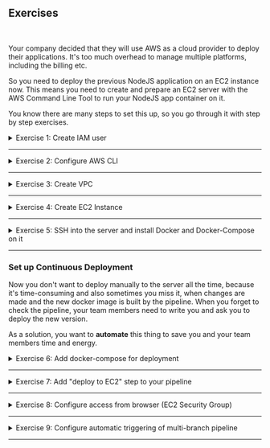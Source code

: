 ## Exercises
<br />

Your company decided that they will use AWS as a cloud provider to deploy their applications. It's too much overhead to manage multiple platforms, including the billing etc.

So you need to deploy the previous NodeJS application on an EC2 instance now. This means you need to create and prepare an EC2 server with the AWS Command Line Tool to run your NodeJS app container on it.

You know there are many steps to set this up, so you go through it with step by step exercises.

<details>
<summary>Exercise 1: Create IAM user</summary>
<br />

**Tasks:**

First of all, you need an IAM user with correct permissions to execute the tasks below.
- Create a new IAM user "your name" with "devops" user-group
- Give the "devops" group all needed permissions to execute the tasks below - with login and CLI credentials

Note: Do that using the AWS UI with Admin User

**Steps to solve the tasks:**

**Step 1:** Create a new user
- Open the browser and navigate to the [AWS Login Page](https://eu-north-1.signin.aws.amazon.com). Login as root user or, if already available, as admin user.
- Open the "Services" dialog (link on the top left), click the filter "All services" and select "Security, Identity & Compliance" > "IAM" > "Access Management" > "Users".
- Press the "Add users" button and enter the username 'fesi'.
- Check the optional "Provide user access to the AWS Management Console" checkbox. Select the radio buttons "I want to create an IAM user" and "Autogenerated password". Check "Users must create a new password at next sign-in" as recommended. Press the "Next" button.
- Choose "Add user to group" and press the "Create group" button in the section below.
- Enter the usergroup name 'devops'.
- Enter 'EC2Full' in the search field of the "Permissions policies" section below and select the permission "AmazonEC2FullAccess".
- Enter 'VPCFull' in the search field of the "Permissions policies" section below and select the permission "AmazonVPCFullAccess".
- Press the "Create user group" button at the bottom.
- Check the new "devops" user group in the "User groups" section and press the "Next" button.
- On the "Review and create" page press "Create user".
- Download the .csv file containing the login URL and credentials by pressing the "Download .csv file" button.

**Step 2:** Change password
- Logout as root/admin user.
- Login again as the new 'fesi' user. The sign-in URL and the initial password can be found in the downloaded .csv file.
- Change the initial password.
- Logout.

**Step 3:** Generate a secret access key
- Login again as root / admin.
- Go to the users list, click on the new 'fesi' user
- Select the "Security credentials" tab, scroll down to "Access keys" and press the "Create access key" button.
- Select "Command line interface (CLI)" and check the "I understand the above recommendation and want to proceed to create an access key" checkbox.
- Press "Next". Press "Create access key".
- On the "Retrieve access keys" page press the "Download the .csv file" button.
- Press "Done".

</details>

******

<details>
<summary>Exercise 2: Configure AWS CLI</summary>
<br />

**Tasks:**

You want to use the AWS CLI for the following tasks. So, to be able to interact with the AWS account from the AWS Command Line tool you need to configure it correctly:
- Set credentials for that user for AWS CLI
- Configure correct region for your AWS CLI

**Steps to solve the tasks:**

**Step 1:** Configure AWS CLI
```sh
aws configure
  AWS Access Key ID [None]: ****************LRGA # downloaded when creating the secret access key for 'fesi' user
  AWS Secret Access Key [None]: ************PQHr # downloaded when creating the secret access key for 'fesi' user
  Default region name [None]: eu-central-1 # Frankfurt
  Default output format [None]: json
```

</details>

******

<details>
<summary>Exercise 3: Create VPC</summary>
<br />

**Tasks:**

You want to create the EC2 Instance in a dedicated VPC, instead of using the default one. So you:
- create a new VPC with 1 subnet and
- create a security group in the VPC that will allow you access on ssh port 22 and will allow browser access to your Node application (using the AWS CLI)

**Steps to solve the tasks:**\
**Step 1:** Create a new VPC with one subnet
```sh
# create VPC
aws ec2 create-vpc \
  --cidr-block 10.0.0.0/24 \
  --query Vpc.VpcId \
  --output text
# => vpc-0d6389f901133c5b2

# create subnet in the VPC
aws ec2 create-subnet \
  --vpc-id vpc-0d6389f901133c5b2 \
  --cidr-block 10.0.0.32/28 \
  --availability-zone eu-central-1a \
  --query Subnet.SubnetId \
  --output text
# => subnet-08b0b65a552e2347a

# subnets of non default VPCs do not automatically assign a public IP address when launching EC2 instances
# we modify the subnet accordingly (alternatively we can add the --associate-public-ip-address option to the
# 'aws ec2 run-instances' command)
aws ec2 modify-subnet-attribute \
  --map-public-ip-on-launch \
  --subnet-id subnet-08b0b65a552e2347a
```

**Step 2:** Make the subnet public
```sh
# create internet gateway
aws ec2 create-internet-gateway \
  --query InternetGateway.InternetGatewayId \
  --output text
# => igw-0ae928c4a3842e5d5

# attach internet gateway to VPC
aws ec2 attach-internet-gateway \
  --vpc-id vpc-0d6389f901133c5b2 \
  --internet-gateway-id igw-0ae928c4a3842e5d5

# create a custom route table for the VPC
aws ec2 create-route-table \
  --vpc-id vpc-0d6389f901133c5b2 \
  --query RouteTable.RouteTableId \
  --output text
# => rtb-097d90cafaabb0005

# create route rule for handling all traffic between internet & VPC
aws ec2 create-route \
  --route-table-id rtb-097d90cafaabb0005 \
  --destination-cidr-block 0.0.0.0/0 \
  --gateway-id igw-0ae928c4a3842e5d5

# associate subnet with the route table to allow internet traffic in the subnet as well
aws ec2 associate-route-table \
  --route-table-id rtb-097d90cafaabb0005 \
  --subnet-id subnet-08b0b65a552e2347a
```

**Step 3:** Create security group in the VPC to allow access on port 22
```sh
# create security group
aws ec2 create-security-group \
  --group-name ssh-access \
  --description "Security group for SSH access" \
  --vpc-id vpc-0d6389f901133c5b2 \
  --query GroupId \
  --output text
# => sg-0a6a9345d15c51f5e

# add incoming access on port 22 from my IP address to security group
aws ec2 authorize-security-group-ingress \
  --group-id sg-0a6a9345d15c51f5e \
  --protocol tcp \
  --port 22 \
  --cidr 31.10.151.3/32
```

</details>

******

<details>
<summary>Exercise 4: Create EC2 Instance</summary>
<br />

**Tasks:**

Once the VPC is created, you:
- Create an EC2 instance in that VPC
- with the security group you just created and ssh key file (using the AWS CLI)

**Steps to solve the tasks:**\
**Step 1:** Create an SSH key pair
```sh
# create key pair, save it locally in .pem file
aws ec2 create-key-pair \
  --key-name WebServerKeyPair \
  --query "KeyMaterial" \
  --output text > WebServerKeyPair.pem

# set stricter permission on on .pem file
chmod 400 WebServerKeyPair.pem
```

**Step 2:** Create an EC2 instance in our subnet
```sh
# create an EC2 instance with the above key, in our subnet and using the security group we created
aws ec2 run-instances \
  --image-id ami-0fa03365cde71e0ab \
  --count 1 \
  --instance-type t2.micro \
  --key-name WebServerKeyPair \
  --security-group-ids sg-0a6a9345d15c51f5e \
  --subnet-id subnet-08b0b65a552e2347a \
  --associate-public-ip-address \
  --query "Instances[].InstanceId" \
  --output text
# => i-0ff44d9f8f07fea75

# validate that EC2 instance is in a running state, and get its public ip address to connect via ssh
aws ec2 describe-instances \
  --instance-id i-0ff44d9f8f07fea75 \
  --query "Reservations[].Instances[].{State:State.Name,Address:PublicIpAddress}"
# => {
#        "State": "running",
#        "Address": "3.122.205.189"
#    }
```

</details>

******

<details>
<summary>Exercise 5: SSH into the server and install Docker and Docker-Compose on it</summary>
<br />

**Tasks:**

Once the EC2 instance is created successfully, you want to prepare the server to run Docker containers. So you:
- ssh into the server and
- install Docker and Docker-Compose on it to run the dockerized application later

**Steps to solve the tasks:**\
**Step 1:** SSH into EC2
```sh
ssh -i WebServerKeyPair.pem ec2-user@3.122.205.189
```

**Step 2:** Install Docker
```sh
# install Docker
sudo yum update -y
sudo yum install -y docker

# start docker service
sudo systemctl start docker 

# allow ec2-user to run docker commands without sudo by adding it to docker group
sudo usermod -aG docker ec2-user

# install docker compose
sudo curl -SL https://github.com/docker/compose/releases/download/v2.17.2/docker-compose-linux-x86_64 -o /usr/local/bin/docker-compose

sudo chmod +x /usr/local/bin/docker-compose

# test the installation
docker-compose --version
```

</details>

******

### Set up Continuous Deployment

Now you don't want to deploy manually to the server all the time, because it's time-consuming and also sometimes you miss it, when changes are made and the new docker image is built by the pipeline. When you forget to check the pipeline, your team members need to write you and ask you to deploy the new version.

As a solution, you want to **automate** this thing to save you and your team members time and energy.

<details>
<summary>Exercise 6: Add docker-compose for deployment</summary>
<br />

**Tasks:**

First:
- add docker-compose to your NodeJS application

The reason is you want to have the whole configuration for starting the docker container in a file, in case you need to make changes to that, instead of a plain docker command with parameters. Also, in case you add a database later.

Use repository: https://github.com/fsiegrist/devops-bootcamp-node-project

**Steps to solve the tasks:**\
**Step 1:** Add docker-compose.yaml\
Add a file called `docker-compose.yaml` with the following content to the root folder of the NodeJS project:
```sh
version: '3.9'
services:
    nodejs-app:
      image: fsiegrist/fesi-repo:devops-bootcamp-node-project-${IMAGE_TAG}
      ports:
        - 3000:3000
```

</details>

******

<details>
<summary>Exercise 7: Add "deploy to EC2" step to your pipeline</summary>
<br />

**Tasks:**

- Complete the pipeline of the exercises in the previous module 08 ("Build Automation & CI/CD with Jenkins") by adding a deployment step for your previous NodeJS project with docker-compose.

**Steps to solve the tasks:**\
**Step 1:** Create SSH credentials in Jenkins
- Login to the Jenkins management web console and install the "SSH Agent" plugin if it isn't already installed.
- Open "Dashboard" > "Manage Jenkins" > "Manage Credentials" and click on the domain "(global)" in the "Stores scoped to Jenkins" section.
- Press the "Add credentials" button.
- Select the kind "SSH Username with private key", enter the ID 'ec2-server-key', the username 'ec2-user', select "Private Key" > "Enter directly", press the "Add" button and paste the content of the `WebServerKeyPair.pem` file you downloaded from the EC2 server. (To copy the content on a mac without having to display it on the terminal, use `pbcopy < WebServerKeyPair.pem`.) Press the "Create" button.

**Step 2:** Open port 22 on EC2 server from Jenkins IP\
To allow Jenkins to ssh into the EC2 server, we have to add the IP address of the Jenkins host (64.225.104.226) to the firewall rule restricting access via port 22.
```sh
aws ec2 authorize-security-group-ingress \
  --group-id sg-0a6a9345d15c51f5e \
  --ip-permissions IpProtocol=tcp,FromPort=22,ToPort=22,IpRanges="[{CidrIp=64.225.104.226/32,Description='SSH access from Jenkins'}]"
```

**Step 3:** Login to Docker Hub\
To allow EC2 to pull a Docker image from our private repository on DockerHub, we have to login from EC2 to DockerHub once. This will create an entry in `/home/ec2-user/.docker/config.json` and keep the ec2-user logged in.
```sh
ssh -i WebServerKeyPair.pem ec2-user@3.122.205.189
docker login
  Username: fsiegrist
  Password: ***
  Login Succeeded
```

**Step 4:** Add deploy stage to Jenkinsfile\
Add the following snippets to the Jenkinsfile of the NodeJS project:
```groovy
pipeline {
    agent any

    parameters {
        booleanParam(name: 'deploy', defaultValue: true, description: 'Deploy the application on the EC2 server.') 
    }

    stages {
        ...
        stage('Build and Push Docker Image') {
            ...
        }
        stage('Deploy to EC2') {
            when {
                expression {
                    params.deploy
                }
            }
            steps {
                script {
                    echo 'deploying Docker image to EC2 server...'
                    
                    def dockerComposeCmd = "IMAGE_TAG=${IMAGE_VERSION} docker-compose up -d"
                    def ec2Instance = "ec2-user@3.122.205.189"

                    sshagent(['ec2-server-key']) {
                        sh "scp -o StrictHostKeyChecking=no docker-compose.yaml ${ec2Instance}:/home/ec2-user"
                        sh "ssh -o StrictHostKeyChecking=no ${ec2Instance} ${dockerComposeCmd}"
                    }
                }
            }
        }
        stage('Commit Version Update') {
            ...
        }
    }
}
```

Commit and push the changes to the repository. Switch to Jenkins and trigger the "node-project-pipeline". Trigger it a second time clicking on "Build with Parameters" and checking the "deploy" flag to include the new deploy stage.

Switch to the EC2 instance (ssh into it) and check with `docker ps` whether the nodejs-app container is running. 

</details>

******

<details>
<summary>Exercise 8: Configure access from browser (EC2 Security Group)</summary>
<br />

**Tasks:**

After executing the Jenkins pipeline successfully, the application is deployed, but you still can't access it from the browser. Again, you need to open the correct port on the server. For that you:
- Configure EC2 security group to access your application from browser (using AWS CLI)

**Steps to solve the tasks:**\
**Step 1:** Open port 3000 in security group to make app accessible from all IP addresses
```sh
aws ec2 authorize-security-group-ingress \
  --group-id sg-0a6a9345d15c51f5e \
  --protocol tcp \
  --port 3000 \
  --cidr 0.0.0.0/0
```

Now open a browser and navigate to [http://3.122.205.189:3000/](http://3.122.205.189:3000/) to see the application in action.

</details>

******

<details>
<summary>Exercise 9: Configure automatic triggering of multi-branch pipeline</summary>
<br />

**Tasks:**

Your team members are creating branches to add new features to the application or fix stuff, so you don't want to build and deploy all these half-done features or bug fixes. You want to build and deploy only the master branch. All other branches should only run tests. Add this logic to the Jenkinsfile.

- Add branch based logic to Jenkinsfile
- Add webhook to trigger pipeline automatically

**Steps to solve the tasks:**\
**Step 1:** Add branch based logic to Jenkinsfile\
Enhance the pipeline stages with a `when` expression evaluating the current branch:
```groovy
pipeline {
    agent any

    parameters {
        booleanParam(name: 'deploy', defaultValue: true, description: 'Deploy the application on the EC2 server.') 
    }

    stages {
        stage('Bump Version') {
            // only execute this stage for the master/main branch
            when {
                expression {
                    return env.GIT_BRANCH == "origin/main"
                }
            }
            steps {
                script {
                    bumpNpmVersion('app', 'patch')
                }
            }
        }
        stage('Run Tests') {
            // run the tests for every branch
            steps {
                script {
                    runNpmTests('app')
                }
            }
        }
        stage('Build and Push Docker Image') {
            // only execute this stage for the master/main branch
            when {
                expression {
                    return env.GIT_BRANCH == "origin/main"
                }
            }
            steps {
                buildAndPublishImage("fsiegrist/fesi-repo:devops-bootcamp-node-project-${IMAGE_VERSION}")
            }
        }
        stage('Deploy to EC2') {
            // only execute this stage for the master/main branch and if the respective flag is set
            when {
                expression {
                    return env.GIT_BRANCH == "origin/main" && params.deploy
                }
            }
            steps {
                ...
            }
        }
        stage('Commit Version Update') {
            // only execute this stage for the master/main branch
            when {
                expression {
                    return env.GIT_BRANCH == "origin/main"
                }
            }
            steps {
                ...
            }
        }
    }
}
```

**Step 2:** Add webhook on GitHub to trigger pipeline automatically\
Log in to your GitHub account, go to your project/repository page and open "Settings" > "Webhooks" and press the "Add webhook" button. Enter the "Payload URL" `http://64.225.104.226:8080/github-webhook/` (Jenkins) and press the "Add webhook" button.

**Step 3:** Configure Jenkins pipeline to trigger a build on GitHub webhook calls\
Since this is a simple pipeline project (not a multi-branch pipeline), it is sufficient to do the following: Go to the Jenkins admin web console and open the pipeline project (`node-project-pipeline`), open the configuration and scroll down to the "Build Triggers" section. Check the "GitHub hook trigger for GITScm polling" checkbox and press the "Save" button.

To prevent Jenkins from triggering a build upon automatic version bump commits by Jenkins itself, go to the pipeline configuration and scroll down to "Additional Behaviours" in the Git configuration. Click the "Add" dropdown and choose "Polling ignores commits from certain users" and enter the username of the committer to be ignored for triggering a build (`jenkins` in our case).

</details>

******
